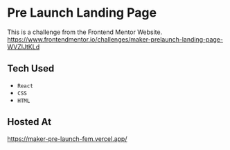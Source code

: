 # Pre Launch Landing Page #

This is a challenge from the Frontend Mentor Website. <https://www.frontendmentor.io/challenges/maker-prelaunch-landing-page-WVZIJtKLd>

## Tech Used ##
* `React`
* `CSS`
* `HTML`


## Hosted At ##
<https://maker-pre-launch-fem.vercel.app/>
